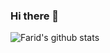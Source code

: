 ### Hi there 👋
![Farid's github stats](https://github-readme-stats.vercel.app/api?username=frddl&theme=tokyonight&hide=stars,contribs&show_icons=true&count-private=true)

<!--
**frddl/frddl** is a ✨ _special_ ✨ repository because its `README.md` (this file) appears on your GitHub profile.

Here are some ideas to get you started:

- 🔭 I’m currently working on ...
- 🌱 I’m currently learning ...
- 👯 I’m looking to collaborate on ...
- 🤔 I’m looking for help with ...
- 💬 Ask me about ...
- 📫 How to reach me: ...
- 😄 Pronouns: ...
- ⚡ Fun fact: ...
-->
